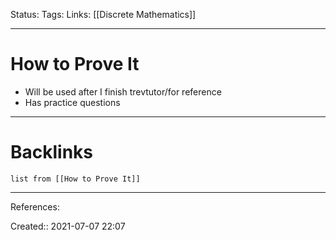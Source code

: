 Status: 
Tags: 
Links: [[Discrete Mathematics]]
___
# How to Prove It
- Will be used after I finish trevtutor/for reference
- Has practice questions
___
# Backlinks
```dataview
list from [[How to Prove It]]
```
___
References: 

Created:: 2021-07-07 22:07
